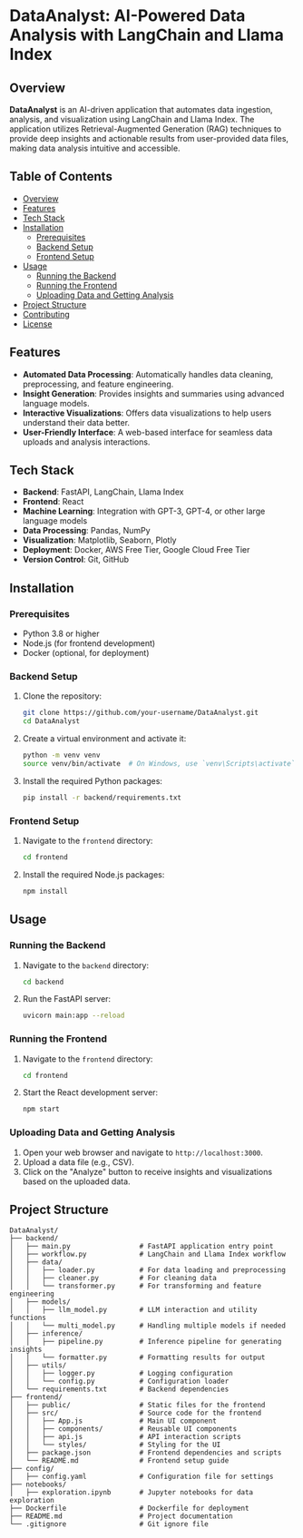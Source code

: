 # DataAnalyst: AI-Powered Data Analysis with LangChain and Llama Index

## Overview

**DataAnalyst** is an AI-driven application that automates data ingestion, analysis, and visualization using LangChain and Llama Index. The application utilizes Retrieval-Augmented Generation (RAG) techniques to provide deep insights and actionable results from user-provided data files, making data analysis intuitive and accessible.

## Table of Contents

- [Overview](#overview)
- [Features](#features)
- [Tech Stack](#tech-stack)
- [Installation](#installation)
  - [Prerequisites](#prerequisites)
  - [Backend Setup](#backend-setup)
  - [Frontend Setup](#frontend-setup)
- [Usage](#usage)
  - [Running the Backend](#running-the-backend)
  - [Running the Frontend](#running-the-frontend)
  - [Uploading Data and Getting Analysis](#uploading-data-and-getting-analysis)
- [Project Structure](#project-structure)
- [Contributing](#contributing)
- [License](#license)

## Features

- **Automated Data Processing**: Automatically handles data cleaning, preprocessing, and feature engineering.
- **Insight Generation**: Provides insights and summaries using advanced language models.
- **Interactive Visualizations**: Offers data visualizations to help users understand their data better.
- **User-Friendly Interface**: A web-based interface for seamless data uploads and analysis interactions.

## Tech Stack

- **Backend**: FastAPI, LangChain, Llama Index
- **Frontend**: React
- **Machine Learning**: Integration with GPT-3, GPT-4, or other large language models
- **Data Processing**: Pandas, NumPy
- **Visualization**: Matplotlib, Seaborn, Plotly
- **Deployment**: Docker, AWS Free Tier, Google Cloud Free Tier
- **Version Control**: Git, GitHub

## Installation

### Prerequisites

- Python 3.8 or higher
- Node.js (for frontend development)
- Docker (optional, for deployment)

### Backend Setup

1. Clone the repository:

    ```bash
    git clone https://github.com/your-username/DataAnalyst.git
    cd DataAnalyst
    ```

2. Create a virtual environment and activate it:

    ```bash
    python -m venv venv
    source venv/bin/activate  # On Windows, use `venv\Scripts\activate`
    ```

3. Install the required Python packages:

    ```bash
    pip install -r backend/requirements.txt
    ```

### Frontend Setup

1. Navigate to the `frontend` directory:

    ```bash
    cd frontend
    ```

2. Install the required Node.js packages:

    ```bash
    npm install
    ```

## Usage

### Running the Backend

1. Navigate to the `backend` directory:

    ```bash
    cd backend
    ```

2. Run the FastAPI server:

    ```bash
    uvicorn main:app --reload
    ```

### Running the Frontend

1. Navigate to the `frontend` directory:

    ```bash
    cd frontend
    ```

2. Start the React development server:

    ```bash
    npm start
    ```

### Uploading Data and Getting Analysis

1. Open your web browser and navigate to `http://localhost:3000`.
2. Upload a data file (e.g., CSV).
3. Click on the "Analyze" button to receive insights and visualizations based on the uploaded data.

## Project Structure

```plaintext
DataAnalyst/
├── backend/
│   ├── main.py                 # FastAPI application entry point
│   ├── workflow.py             # LangChain and Llama Index workflow
│   ├── data/
│   │   ├── loader.py           # For data loading and preprocessing
│   │   ├── cleaner.py          # For cleaning data
│   │   └── transformer.py      # For transforming and feature engineering
│   ├── models/
│   │   ├── llm_model.py        # LLM interaction and utility functions
│   │   └── multi_model.py      # Handling multiple models if needed
│   ├── inference/
│   │   ├── pipeline.py         # Inference pipeline for generating insights
│   │   └── formatter.py        # Formatting results for output
│   ├── utils/
│   │   ├── logger.py           # Logging configuration
│   │   └── config.py           # Configuration loader
│   └── requirements.txt        # Backend dependencies
├── frontend/
│   ├── public/                 # Static files for the frontend
│   ├── src/                    # Source code for the frontend
│   │   ├── App.js              # Main UI component
│   │   ├── components/         # Reusable UI components
│   │   ├── api.js              # API interaction scripts
│   │   └── styles/             # Styling for the UI
│   ├── package.json            # Frontend dependencies and scripts
│   └── README.md               # Frontend setup guide
├── config/
│   ├── config.yaml             # Configuration file for settings
├── notebooks/
│   ├── exploration.ipynb       # Jupyter notebooks for data exploration
├── Dockerfile                  # Dockerfile for deployment
├── README.md                   # Project documentation
└── .gitignore                  # Git ignore file
